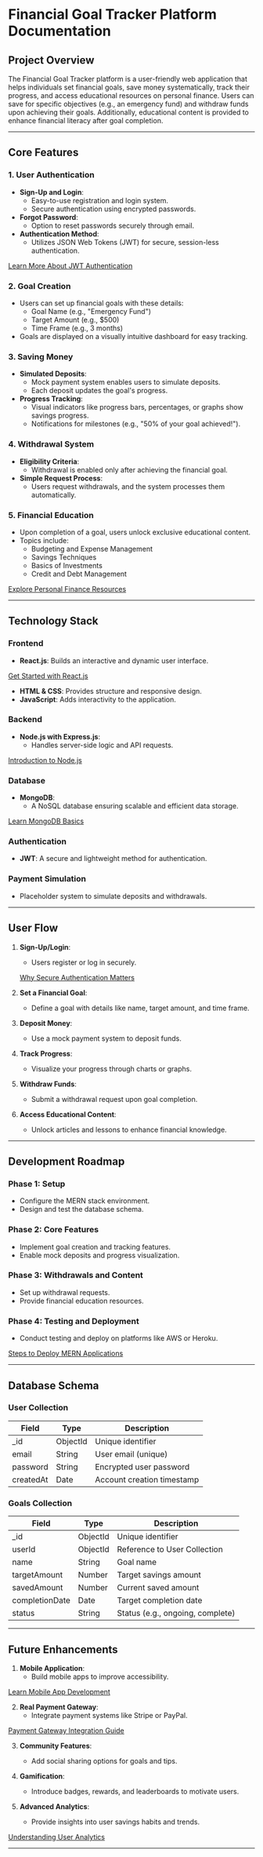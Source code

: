 # Financial Goal Tracker Platform Documentation

## **Project Overview**
The Financial Goal Tracker platform is a user-friendly web application that helps individuals set financial goals, save money systematically, track their progress, and access educational resources on personal finance. Users can save for specific objectives (e.g., an emergency fund) and withdraw funds upon achieving their goals. Additionally, educational content is provided to enhance financial literacy after goal completion.

---

## **Core Features**

### 1. **User Authentication**
- **Sign-Up and Login**:
  - Easy-to-use registration and login system.
  - Secure authentication using encrypted passwords.
- **Forgot Password**:
  - Option to reset passwords securely through email.
- **Authentication Method**:
  - Utilizes JSON Web Tokens (JWT) for secure, session-less authentication.
  
[Learn More About JWT Authentication](https://jwt.io/introduction)

### 2. **Goal Creation**
- Users can set up financial goals with these details:
  - Goal Name (e.g., "Emergency Fund")
  - Target Amount (e.g., $500)
  - Time Frame (e.g., 3 months)
- Goals are displayed on a visually intuitive dashboard for easy tracking.

### 3. **Saving Money**
- **Simulated Deposits**:
  - Mock payment system enables users to simulate deposits.
  - Each deposit updates the goal's progress.
- **Progress Tracking**:
  - Visual indicators like progress bars, percentages, or graphs show savings progress.
  - Notifications for milestones (e.g., "50% of your goal achieved!").

### 4. **Withdrawal System**
- **Eligibility Criteria**:
  - Withdrawal is enabled only after achieving the financial goal.
- **Simple Request Process**:
  - Users request withdrawals, and the system processes them automatically.

### 5. **Financial Education**
- Upon completion of a goal, users unlock exclusive educational content.
- Topics include:
  - Budgeting and Expense Management
  - Savings Techniques
  - Basics of Investments
  - Credit and Debt Management

[Explore Personal Finance Resources](https://www.investopedia.com/personal-finance-4427764)

---

## **Technology Stack**

### **Frontend**
- **React.js**: Builds an interactive and dynamic user interface.
  
[Get Started with React.js](https://react.dev/learn)

- **HTML & CSS**: Provides structure and responsive design.
- **JavaScript**: Adds interactivity to the application.

### **Backend**
- **Node.js with Express.js**:
  - Handles server-side logic and API requests.

[Introduction to Node.js](https://nodejs.org/en/docs/guides/)

### **Database**
- **MongoDB**:
  - A NoSQL database ensuring scalable and efficient data storage.

[Learn MongoDB Basics](https://www.mongodb.com/docs/manual/tutorial/)

### **Authentication**
- **JWT**: A secure and lightweight method for authentication.

### **Payment Simulation**
- Placeholder system to simulate deposits and withdrawals.

---

## **User Flow**

1. **Sign-Up/Login**:
   - Users register or log in securely.

   [Why Secure Authentication Matters](https://auth0.com/blog/what-is-authentication/)

2. **Set a Financial Goal**:
   - Define a goal with details like name, target amount, and time frame.

3. **Deposit Money**:
   - Use a mock payment system to deposit funds.

4. **Track Progress**:
   - Visualize your progress through charts or graphs.

5. **Withdraw Funds**:
   - Submit a withdrawal request upon goal completion.

6. **Access Educational Content**:
   - Unlock articles and lessons to enhance financial knowledge.

---

## **Development Roadmap**

### **Phase 1: Setup**
- Configure the MERN stack environment.
- Design and test the database schema.

### **Phase 2: Core Features**
- Implement goal creation and tracking features.
- Enable mock deposits and progress visualization.

### **Phase 3: Withdrawals and Content**
- Set up withdrawal requests.
- Provide financial education resources.

### **Phase 4: Testing and Deployment**
- Conduct testing and deploy on platforms like AWS or Heroku.

[Steps to Deploy MERN Applications](https://www.freecodecamp.org/news/deploy-a-mern-stack-app-on-heroku/)

---

## **Database Schema**

### **User Collection**
| Field          | Type       | Description                  |
|----------------|------------|------------------------------|
| _id            | ObjectId   | Unique identifier            |
| email          | String     | User email (unique)          |
| password       | String     | Encrypted user password      |
| createdAt      | Date       | Account creation timestamp   |

### **Goals Collection**
| Field          | Type       | Description                  |
|----------------|------------|------------------------------|
| _id            | ObjectId   | Unique identifier            |
| userId         | ObjectId   | Reference to User Collection |
| name           | String     | Goal name                    |
| targetAmount   | Number     | Target savings amount        |
| savedAmount    | Number     | Current saved amount         |
| completionDate | Date       | Target completion date       |
| status         | String     | Status (e.g., ongoing, complete) |

---

## **Future Enhancements**

1. **Mobile Application**:
   - Build mobile apps to improve accessibility.

[Learn Mobile App Development](https://developer.android.com/)

2. **Real Payment Gateway**:
   - Integrate payment systems like Stripe or PayPal.

[Payment Gateway Integration Guide](https://stripe.com/docs)

3. **Community Features**:
   - Add social sharing options for goals and tips.

4. **Gamification**:
   - Introduce badges, rewards, and leaderboards to motivate users.

5. **Advanced Analytics**:
   - Provide insights into user savings habits and trends.

[Understanding User Analytics](https://www.optimizely.com/optimization-glossary/user-analytics/)

---

